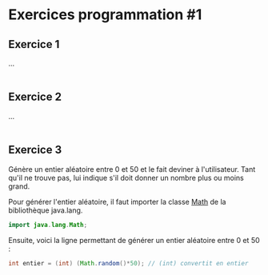# **Exercices programmation #1**

## Exercice 1

...
<br><br>


## Exercice 2

...
<br><br>


## Exercice 3
Génère un entier aléatoire entre 0 et 50 et le fait deviner à l'utilisateur. Tant qu'il ne trouve pas, lui indique s'il doit donner un nombre plus ou moins grand.

Pour générer l'entier aléatoire, il faut importer la classe [Math](https://docs.oracle.com/javase/8/docs/api/java/lang/Math.html) de la bibliothèque java.lang.
```java
import java.lang.Math;
```

Ensuite, voici la ligne permettant de générer un entier aléatoire entre 0 et 50 :
```java
int entier = (int) (Math.random()*50); // (int) convertit en entier
```